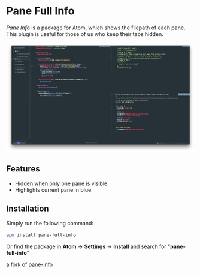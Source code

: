 # Pane Full Info

_Pane Info_ is a package for Atom, which shows the filepath of each pane. This plugin is useful for those of us who keep their tabs hidden.

![Pane Info Screenshot](https://github.com/bradens/atom-pane-info/raw/master/screenshot.png)

## Features <a id="features"></a>

  * Hidden when only one pane is visible
  * Highlights current pane in blue

## Installation <a id="installation"></a>

Simply run the following command:
```sh
apm install pane-full-info
```

Or find the package in **Atom** &rarr; **Settings** &rarr; **Install** and search for "**pane-full-info**"

a fork of [pane-info](https://github.com/sberan/atom-pane-info)
